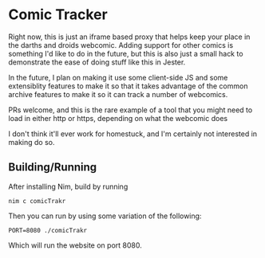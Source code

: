 # Comic Tracker

Right now, this is just an iframe based proxy that helps keep your place in the darths and droids webcomic. Adding support for other comics is something I'd like to do in the future, but this is also just a small hack to demonstrate the ease of doing stuff like this in Jester. 

In the future, I plan on making it use some client-side JS and some extensiblity features to make it so that it takes advantage of the common archive features to make it so it can track a number of webcomics. 

PRs welcome, and this is the rare example of a tool that you might need to load in either http or https, depending on what the webcomic does

I don't think it'll ever work for homestuck, and I'm certainly not interested in making do so.

## Building/Running

After installing Nim, build by running 

```
nim c comicTrakr
```

Then you can run by using some variation of the following:

```
PORT=8080 ./comicTrakr
```

Which will run the website on port 8080.
